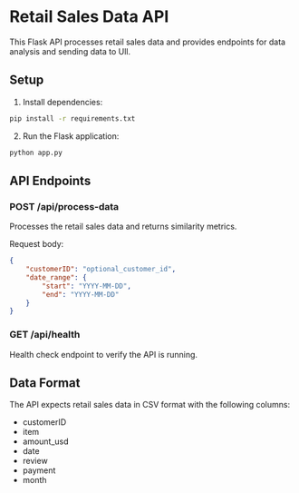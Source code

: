 # Retail Sales Data API

This Flask API processes retail sales data and provides endpoints for data analysis and sending data to Ull.

## Setup

1. Install dependencies:
```bash
pip install -r requirements.txt
```

2. Run the Flask application:
```bash
python app.py
```

## API Endpoints

### POST /api/process-data
Processes the retail sales data and returns similarity metrics.

Request body:
```json
{
    "customerID": "optional_customer_id",
    "date_range": {
        "start": "YYYY-MM-DD",
        "end": "YYYY-MM-DD"
    }
}
```

### GET /api/health
Health check endpoint to verify the API is running.

## Data Format

The API expects retail sales data in CSV format with the following columns:
- customerID
- item
- amount_usd
- date
- review
- payment
- month
